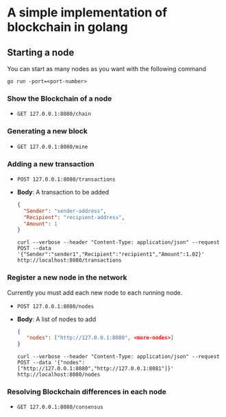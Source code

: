 # A simple implementation of blockchain in golang

## Starting a node

You can start as many nodes as you want with the following command

`go run -port=<port-number>`

### Show the Blockchain of a node

* `GET 127.0.0.1:8080/chain`

### Generating a new block

* `GET 127.0.0.1:8080/mine`

### Adding a new transaction

* `POST 127.0.0.1:8080/transactions`

* __Body__: A transaction to be added

  ```json
  {
    "Sender": "sender-address",
    "Recipient": "recipient-address",
    "Amount": 1
  }
  ```
  ```
  curl --verbose --header "Content-Type: application/json" --request POST --data '{"Sender":"sender1","Recipient":"recipient1","Amount":1.02}' http://localhost:8080/transactions
  ```

### Register a new node in the network
Currently you must add each new node to each running node.

* `POST 127.0.0.1:8080/nodes`

* __Body__: A list of nodes to add

  ```json
  {
     "nodes": ["http://127.0.0.1:8080", <more-nodes>]
  }
  ```
  ```
  curl --verbose --header "Content-Type: application/json" --request POST --data '{"nodes":["http://127.0.0.1:8080","http://127.0.0.1:8081"]}' http://localhost:8080/nodes
  ```

### Resolving Blockchain differences in each node

* `GET 127.0.0.1:8080/consensus`
